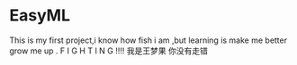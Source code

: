 # EasyML
This is my first project,i know how fish i am ,but learning is make me better grow me up . F I G H T I N G !!!!
我是王梦果 你没有走错
